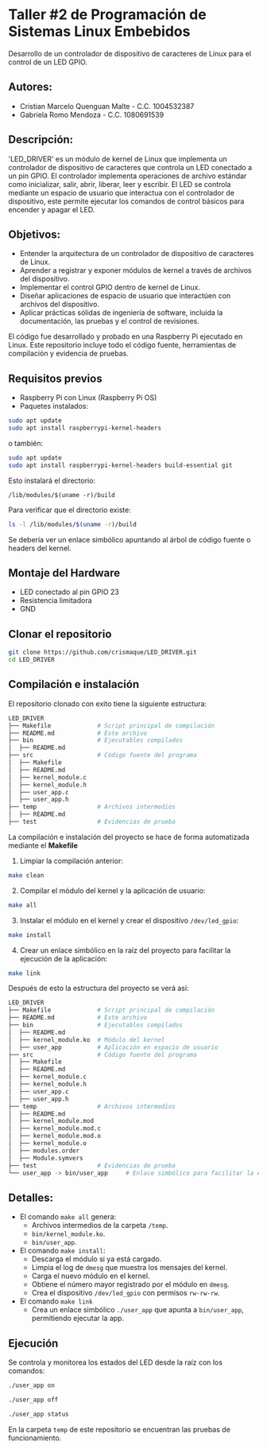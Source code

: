 # Taller #2 de Programación de Sistemas Linux Embebidos

Desarrollo de un controlador de dispositivo de caracteres de Linux para el control de un LED GPIO.

## Autores:
- Cristian Marcelo Quenguan Malte - C.C. 1004532387
- Gabriela Romo Mendoza - C.C. 1080691539

## Descripción:
'LED_DRIVER' es un módulo de kernel de Linux que implementa un controlador de dispositivo de caracteres que controla un LED conectado a un pin GPIO. El controlador implementa operaciones de archivo estándar como inicializar, salir, abrir, liberar, leer y escribir. El LED se controla mediante un espacio de usuario que interactua con el controlador de dispositivo, este permite ejecutar los comandos de control básicos para encender y apagar el LED.

## Objetivos:
- Entender la arquitectura de un controlador de dispositivo de caracteres de Linux.
- Aprender a registrar y exponer módulos de kernel a través de archivos del dispositivo.
- Implementar el control GPIO dentro de kernel de Linux.
- Diseñar aplicaciones de espacio de usuario que interactúen con archivos del dispositivo.
- Aplicar prácticas sólidas de ingeniería de software, incluida la documentación, las pruebas y el control de revisiones.

El código fue desarrollado y probado en una Raspberry Pi ejecutado en Linux. Este repositorio incluye todo el código fuente, herramientas de compilación y evidencia de pruebas. 

## Requisitos previos
- Raspberry Pi con Linux (Raspberry Pi OS)
- Paquetes instalados:

```bash
sudo apt update
sudo apt install raspberrypi-kernel-headers
```
o también:

```bash
sudo apt update
sudo apt install raspberrypi-kernel-headers build-essential git
```
Esto instalará el directorio:

`/lib/modules/$(uname -r)/build`

Para verificar que el directorio existe:
```bash
ls -l /lib/modules/$(uname -r)/build
```
Se debería ver un enlace simbólico apuntando al árbol de código fuente o headers del kernel.

## Montaje del Hardware 
- LED conectado al pin GPIO 23
- Resistencia limitadora
- GND

## Clonar el repositorio

```bash
git clone https://github.com/crismaque/LED_DRIVER.git
cd LED_DRIVER
```
## Compilación e instalación

El repositorio clonado con exito tiene la siguiente estructura:

```bash
LED_DRIVER
├── Makefile             # Script principal de compilación 
├── README.md            # Este archivo
├── bin                  # Ejecutables compilados
│  ├── README.md
├── src                  # Código fuente del programa
│  ├── Makefile
│  ├── README.md
│  ├── kernel_module.c
│  ├── kernel_module.h
│  ├── user_app.c
│  ├── user_app.h
├── temp                 # Archivos intermedios
│  ├── README.md
├── test                 # Evidencias de prueba
```

La compilación e instalación del proyecto se hace de forma automatizada mediante el **Makefile**

1. Limpiar la compilación anterior:
```bash
make clean    
```
2. Compilar el módulo del kernel y la aplicación de usuario:
```bash
make all  
```
3. Instalar el módulo en el kernel y crear el dispositivo `/dev/led_gpio`:
```bash
make install  
```
4. Crear un enlace simbólico en la raíz del proyecto para facilitar la ejecución de la aplicación:
```bash
make link  
```

Después de esto la estructura del proyecto se verá así:
```bash
LED_DRIVER
├── Makefile             # Script principal de compilación 
├── README.md            # Este archivo
├── bin                  # Ejecutables compilados
│  ├── README.md
│  ├── kernel_module.ko  # Módulo del kernel
│  ├── user_app          # Aplicación en espacio de usuario
├── src                  # Código fuente del programa
│  ├── Makefile
│  ├── README.md
│  ├── kernel_module.c
│  ├── kernel_module.h
│  ├── user_app.c
│  ├── user_app.h
├── temp                 # Archivos intermedios
│  ├── README.md
│  ├── kernel_module.mod
│  ├── kernel_module.mod.c
│  ├── kernel_module.mod.o
│  ├── kernel_module.o
│  ├── modules.order
│  ├── Module.symvers
├── test                 # Evidencias de prueba
└── user_app -> bin/user_app     # Enlace simbólico para facilitar la ejecución
```

## Detalles:
* El comando `make all` genera:
  - Archivos intermedios de la carpeta `/temp`.
  - `bin/kernel_module.ko`.
  - `bin/user_app`.
* El comando `make install`:
  - Descarga el módulo si ya está cargado.
  - Limpia el log de `dmesg` que muestra los mensajes del kernel.
  - Carga el nuevo módulo en el kernel.
  - Obtiene el número mayor registrado por el módulo en `dmesg`.
  - Crea el dispositivo `/dev/led_gpio` con permisos `rw-rw-rw`.
* El comando `make link`
  - Crea un enlace simbólico `./user_app` que apunta a `bin/user_app`, permitiendo ejecutar la app.
 
## Ejecución
Se controla y monitorea los estados del LED desde la raíz con los comandos:

```bash
./user_app on
```
```bash
./user_app off
```
```bash
./user_app status
```

En la carpeta `temp` de este repositorio se encuentran las pruebas de funcionamiento.
